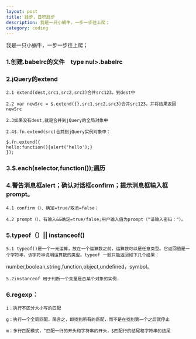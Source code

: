 ```yaml
---
layout: post
title: 跬步，日积跬步
description: 我是一只小蜗牛，一步一步往上爬；
category: coding
---
```

我是一只小蜗牛，一步一步往上爬；

### 1.创建.babelrc的文件　type nul>.babelrc

### 2.jQuery的extend

    2.1 extend(dest,src1,src2,src3)合并src123，到dest中

    2.2 var newSrc = $.extend({},src1,src2,src3)合并src123，并将结果返回newSrc

    2.3如果没有dest,就是合并到jQuery的全局对象中

    2.4$.fn.extend(src)合并到jQuery实例对象中：

	$.fn.extend({
	hello:function(){alert('hello');}
	});

### 3.$.each(selector,function());遍历

### 4.警告消息框alert；确认对话框confirm；提示消息框输入框prompt。

    4.1 confirm（）、确定=true/取消=false；

    4.2 prompt（）、有输入&&确定=true/false;用户输入值为prompt（"请输入密码："）。

### 5.typeof（）|| instanceof()

    5.1 typeof()是一个一元运算，放在一个运算数之前，运算数可以是任意类型。它返回值是一个字符串，该字符串说明运算数的类型。typeof 一般只能返回如下几个结果：
number,boolean,string,function,object,undefined，symbol。

    5.2instanceof 用于判断一个变量是否某个对象的实例.

### 6.regexp：
    i：执行不区分大小写的匹配

    g：执行一个全局匹配，简言之，即找到所有的匹配，而不是在找到第一个之后就停止

    m：多行匹配模式，^匹配一行的开头和字符串的开头，$匹配行的结尾和字符串的结尾